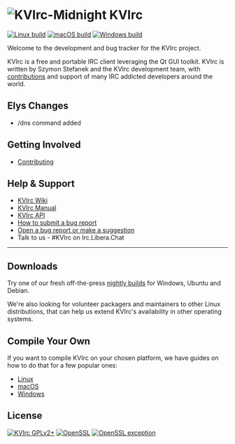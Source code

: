 # ![KVIrc-Midnight](https://github.com/kvirc/KVIrc/wiki/images/KVIrc-midnight.png) KVIrc

[![Linux build](https://github.com/ELY3M/KVIrc/actions/workflows/build_linux_qt6.yml/badge.svg)](https://github.com/kvirc/KVIrc/actions/workflows/build_linux_qt6.yml)
[![macOS build](https://github.com/ELY3M/KVIrc/actions/workflows/build_macos.yml/badge.svg)](https://github.com/kvirc/KVIrc/actions/workflows/build_macos.yml)
[![Windows build](https://github.com/ELY3M/KVIrc/actions/workflows/build_windows.yml/badge.svg)](https://github.com/kvirc/KVIrc/actions/workflows/build_windows.yml)
<!--
[![Coverity Scan Build Status](https://scan.coverity.com/projects/6841/badge.svg)](https://scan.coverity.com/projects/kvirc-coverity)
-->
<!--![KVIrc logo](../master/data/icons/128x128/kvirc.png "KVIrc - The visual IRC client for the masses!") -->

Welcome to the development and bug tracker for the KVIrc project.

KVIrc is a free and portable IRC client leveraging the Qt GUI toolkit.
KVIrc is written by Szymon Stefanek and the KVIrc development team, with [contributions](https://github.com/kvirc/KVIrc/graphs/contributors) and support of many IRC addicted developers around the world.

## Elys Changes 
* /dns command added     


## Getting Involved

* [Contributing](https://github.com/kvirc/KVIrc/wiki/Getting-involved-and-contributing)

## Help & Support

* [KVIrc Wiki](https://github.com/kvirc/KVIrc/wiki/home)
* [KVIrc Manual](http://www.kvirc.net/doc)
* [KVIrc API](http://www.kvirc.net/api)
* [How to submit a bug report](https://github.com/kvirc/KVIrc/wiki/Submitting-a-bug-report)
* [Open a bug report or make a suggestion](https://github.com/kvirc/KVIrc/issues)
* Talk to us - #KVIrc on Irc.Libera.Chat

---

## Downloads

Try one of our fresh off-the-press [nightly builds](https://github.com/kvirc/KVIrc/wiki/Downloading-KVIrcs-nightly-source-or-binaries) for Windows, Ubuntu and Debian.

We're also looking for volunteer packagers and maintainers to other Linux distributions, that can help us extend KVIrc's availability in other operating systems.

## Compile Your Own

If you want to compile KVIrc on your chosen platform, we have guides on how to do that for a few popular ones:

* [Linux](https://github.com/kvirc/KVIrc/wiki/installation)
* [macOS](https://github.com/kvirc/KVIrc/wiki/Compiling-KVIrc-on-macOS)
* [Windows](https://github.com/kvirc/KVIrc/wiki/Compiling-KVIrc-on-Windows)

## License

[![KVIrc GPLv2+](https://img.shields.io/badge/KVIrc-GPLv2+-blue.svg)](./COPYING)
[![OpenSSL](https://img.shields.io/badge/OpenSSL-Licence-orange.svg)](./doc/LICENSE-OPENSSL)
[![OpenSSL exception](https://img.shields.io/badge/OpenSSL-Exception-orange.svg)](./doc/LICENSE-OPENSSL)

